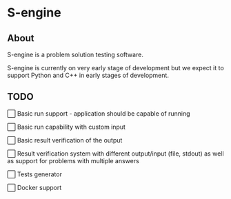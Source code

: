 # S-engine
## About
S-engine is a problem solution testing software.

S-engine is currently on very early stage of development but we expect it to support Python and C++ in early stages of development.

## TODO
:white_large_square: Basic run support  - application should be capable of running 

:white_large_square: Basic run capability with custom input

:white_large_square: Basic result verification of the output

:white_large_square: Result verification system with different output/input (file, stdout) as well as support for problems with multiple answers 

:white_large_square: Tests generator

:white_large_square: Docker support

<!-- :white_check_mark -->
